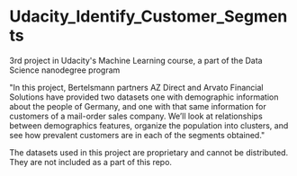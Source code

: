 # Udacity_Identify_Customer_Segments
3rd project in Udacity's Machine Learning course, a part of the Data Science nanodegree program

"In this project, Bertelsmann partners AZ Direct and Arvato Financial Solutions have provided two datasets one with demographic information about the people of Germany, and one with that same information for customers of a mail-order sales company. We’ll look at relationships between demographics features, organize the population into clusters, and see how prevalent customers are in each of the segments obtained."

The datasets used in this project are proprietary and cannot be distributed. They are not included as a part of this repo.
